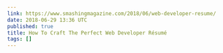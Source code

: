 ```yaml
---
link: https://www.smashingmagazine.com/2018/06/web-developer-resume/
date: 2018-06-29 13:36 UTC
published: true
title: How To Craft The Perfect Web Developer Ré­su­mé
tags: []
---
```



